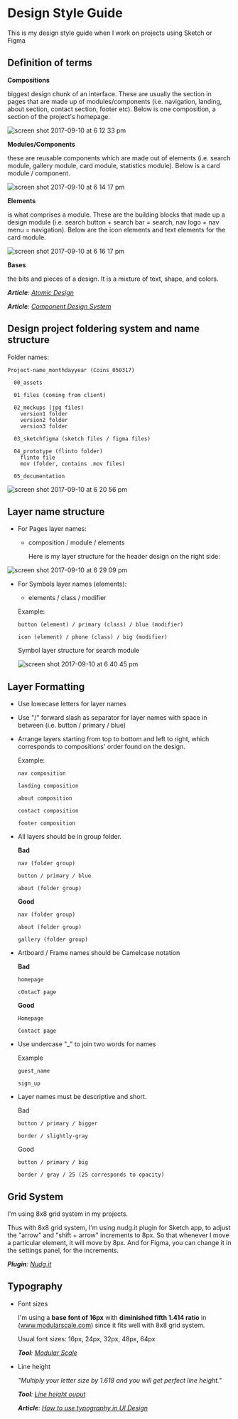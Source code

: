 # Design Style Guide

This is my design style guide when I work on projects using Sketch or Figma

## Definition of terms

   **Compositions**
  
  biggest design chunk of an interface. These are usually the section in pages that are made up of modules/components
  (i.e. navigation, landing, about section, contact section, footer etc). Below is one composition, a section of the project's homepage.
  
  ![screen shot 2017-09-10 at 6 12 33 pm](https://user-images.githubusercontent.com/12945705/30248060-a7e4b202-9653-11e7-9d69-aa4f926630b3.png)

  
   **Modules/Components**
  
  these are reusable components which are made out of elements (i.e. search module, gallery module, card module, statistics module). Below is a card module / component.
  
  ![screen shot 2017-09-10 at 6 14 17 pm](https://user-images.githubusercontent.com/12945705/30248074-e36ede42-9653-11e7-8fba-29a8184a95e5.png)

  
  **Elements**
  
  is what comprises a module. These are the building blocks that made up a design module (i.e. search button + search bar = search, nav logo + nav menu = navigation). Below are the icon elements and text elements for the card module.
  
  ![screen shot 2017-09-10 at 6 16 17 pm](https://user-images.githubusercontent.com/12945705/30248099-2cdedb4a-9654-11e7-9d0d-28493df148d5.png)

  
  **Bases**
  
  the bits and pieces of a design. It is a mixture of text, shape, and colors.
  
  _**Article**: [Atomic Design](http://bradfrost.com/blog/post/atomic-web-design/)_
     
  _**Article**: [Component Design System](https://medium.com/@lewisplushumphreys/how-were-using-component-based-design-5f9e3176babb)_


## Design project foldering system and name structure

Folder names:

```
Project-name_monthdayyear (Coins_050317)
  
  00_assets
  
  01_files (coming from client)
  
  02_mockups (jpg files)
    version1 folder
    version2 folder
    version3 folder
    
  03_sketchfigma (sketch files / figma files)
  
  04_prototype (flinto folder)
    flinto file
    mov (folder, contains .mov files)

  05_documentation
  ```
![screen shot 2017-09-10 at 6 20 56 pm](https://user-images.githubusercontent.com/12945705/30248131-d29f1afe-9654-11e7-89ea-a484d9efd06a.png)


## Layer name structure

* For Pages layer names:
  - composition / module / elements
  
    Here is my layer structure for the header design on the right side:
    
![screen shot 2017-09-10 at 6 29 09 pm](https://user-images.githubusercontent.com/12945705/30248206-fcc4ea88-9655-11e7-9aca-5589811aa8e8.png)

  
 * For Symbols layer names (elements):
   - elements / class / modifier
    
   Example:
   
   ```
   button (element) / primary (class) / blue (modifier)
   
   icon (element) / phone (class) / big (modifier)
   ```
   Symbol layer structure for search module
   
   ![screen shot 2017-09-10 at 6 40 45 pm](https://user-images.githubusercontent.com/12945705/30248301-987dcc3c-9657-11e7-9564-4fe912746139.png)

    
## Layer Formatting

* Use lowecase letters for layer names
* Use "/" forward slash as separator for layer names with space in between 
  (i.e. button / primary / blue)
* Arrange layers starting from top to bottom and left to right, which corresponds to compositions' order found on the design. 
  
  Example:
  
  ```
  nav composition
  
  landing composition
  
  about composition
  
  contact composition
  
  footer composition
  ```
* All layers should be in group folder. 

  **Bad**
  ```
  nav (folder group)
  
  button / primary / blue
  
  about (folder group)
  ```
  
  **Good**
  ```
  nav (folder group)
  
  about (folder group)
  
  gallery (folder group)
  ```
  
 * Artboard / Frame names should be Camelcase notation
 
   **Bad**
   ```
   homepage

   cOntacT page
   ```

   **Good**
   ```
   Homepage

   Contact page
   ```
 
 * Use undercase "_" to join two words for names
 
   Example
   ```
   guest_name

   sign_up
   ```
   
 * Layer names must be descriptive and short.
 
   Bad
   ```
   button / primary / bigger
   
   border / slightly-gray
   ```
  
   Good
   ```
   button / primary / big
   
   border / gray / 25 (25 corresponds to opacity)
   ```
## Grid System
 
I'm using 8x8 grid system in my projects. 
 
Thus with 8x8 grid system, I'm using nudg.it plugin for Sketch app, to adjust the "arrow" and "shift + arrow" increments to 8px. So that whenever I move a particular element, it will move by 8px. And for Figma, you can change it in the settings panel, for the increments.
 
_**Plugin**: [Nudg it](http://nudg.it/)_
  
 
 ## Typography
 
* Font sizes
 
  I'm using a **base font of 16px** with **diminished fifth 1.414 ratio** in (www.modularscale.com) since it fits well with 8x8 grid system. 
 
  Usual font sizes:
  16px, 24px, 32px, 48px, 64px
 
  _**Tool**: [Modular Scale](http://www.modularscale.com/)_
   
* Line height
 
  _"Multiply your letter size by 1.618 and you will get perfect line height."_

  _**Tool**: [Line height ouput](http://jsbin.com/todidu/1/edit?output)_

  _**Article**: [How to use typography in UI Design](https://blog.prototypr.io/how-to-use-typography-in-ui-design-ce045fa4ff2e)_



 


 
  
